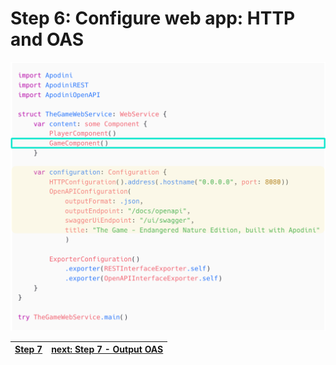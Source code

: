 # Step 6: Configure web app: HTTP and OAS

![step-6](./info-material/Apodini-OAS-Instructions/step-6.png)

| <a href="./step-5.md">Step 7</a>|  <a href="./step-7.md">next: Step 7 - Output OAS</a> |
|--|--|